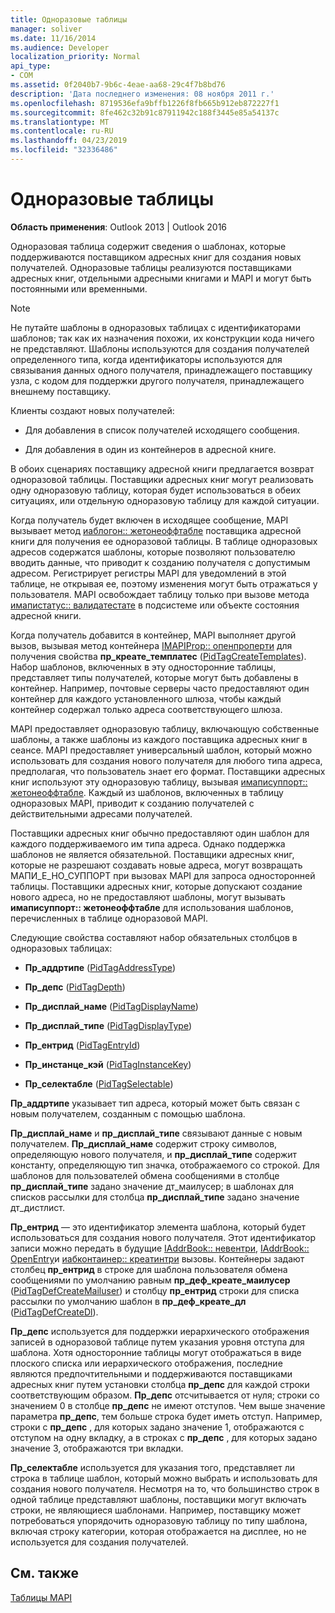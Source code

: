 ```yaml
---
title: Одноразовые таблицы
manager: soliver
ms.date: 11/16/2014
ms.audience: Developer
localization_priority: Normal
api_type:
- COM
ms.assetid: 0f2040b7-9b6c-4eae-aa68-29c4f7b8bd76
description: 'Дата последнего изменения: 08 ноября 2011 г.'
ms.openlocfilehash: 8719536efa9bffb1226f8fb665b912eb872227f1
ms.sourcegitcommit: 8fe462c32b91c87911942c188f3445e85a54137c
ms.translationtype: MT
ms.contentlocale: ru-RU
ms.lasthandoff: 04/23/2019
ms.locfileid: "32336486"
---
```

# <a name="one-off-tables"></a>Одноразовые таблицы

**Область применения**: Outlook 2013 | Outlook 2016 
  
Одноразовая таблица содержит сведения о шаблонах, которые поддерживаются поставщиком адресных книг для создания новых получателей. Одноразовые таблицы реализуются поставщиками адресных книг, отдельными адресными книгами и MAPI и могут быть постоянными или временными. 
  
> [!NOTE]
> Не путайте шаблоны в одноразовых таблицах с идентификаторами шаблонов; так как их назначения похожи, их конструкции кода ничего не представляют. Шаблоны используются для создания получателей определенного типа, когда идентификаторы используются для связывания данных одного получателя, принадлежащего поставщику узла, с кодом для поддержки другого получателя, принадлежащего внешнему поставщику. 
  
Клиенты создают новых получателей:
  
- Для добавления в список получателей исходящего сообщения.
    
- Для добавления в один из контейнеров в адресной книге.
    
В обоих сценариях поставщику адресной книги предлагается возврат одноразовой таблицы. Поставщики адресных книг могут реализовать одну одноразовую таблицу, которая будет использоваться в обеих ситуациях, или отдельную одноразовую таблицу для каждой ситуации. 
  
Когда получатель будет включен в исходящее сообщение, MAPI вызывает метод [иаблогон:: жетонеоффтабле](iablogon-getoneofftable.md) поставщика адресной книги для получения ее одноразовой таблицы. В таблице одноразовых адресов содержатся шаблоны, которые позволяют пользователю вводить данные, что приводит к созданию получателя с допустимым адресом. Регистрирует регистры MAPI для уведомлений в этой таблице, не открывая ее, поэтому изменения могут быть отражаться у пользователя. MAPI освобождает таблицу только при вызове метода [имапистатус:: валидатестате](imapistatus-validatestate.md) в подсистеме или объекте состояния адресной книги. 
  
Когда получатель добавится в контейнер, MAPI выполняет другой вызов, вызывая метод контейнера [IMAPIProp:: опенпроперти](imapiprop-openproperty.md) для получения свойства **пр_креате_темплатес** ([PidTagCreateTemplates](pidtagcreatetemplates-canonical-property.md)). Набор шаблонов, включенных в эту односторонние таблицы, представляет типы получателей, которые могут быть добавлены в контейнер. Например, почтовые серверы часто предоставляют один контейнер для каждого установленного шлюза, чтобы каждый контейнер содержал только адреса соответствующего шлюза.
  
MAPI предоставляет одноразовую таблицу, включающую собственные шаблоны, а также шаблоны из каждого поставщика адресных книг в сеансе. MAPI предоставляет универсальный шаблон, который можно использовать для создания нового получателя для любого типа адреса, предполагая, что пользователь знает его формат. Поставщики адресных книг используют эту одноразовую таблицу, вызывая [имаписуппорт:: жетонеоффтабле](imapisupport-getoneofftable.md). Каждый из шаблонов, включенных в таблицу одноразовых MAPI, приводит к созданию получателей с действительными адресами получателей.
  
Поставщики адресных книг обычно предоставляют один шаблон для каждого поддерживаемого им типа адреса. Однако поддержка шаблонов не является обязательной. Поставщики адресных книг, которые не разрешают создавать новые адреса, могут возвращать МАПИ_Е_НО_СУППОРТ при вызовах MAPI для запроса односторонней таблицы. Поставщики адресных книг, которые допускают создание нового адреса, но не предоставляют шаблоны, могут вызывать **имаписуппорт:: жетонеоффтабле** для использования шаблонов, перечисленных в таблице одноразовой MAPI. 
  
Следующие свойства составляют набор обязательных столбцов в одноразовых таблицах:
  
- **Пр_аддртипе** ([PidTagAddressType](pidtagaddresstype-canonical-property.md))
    
- **Пр_депс** ([PidTagDepth](pidtagdepth-canonical-property.md))
    
- **Пр_дисплай_наме** ([PidTagDisplayName](pidtagdisplayname-canonical-property.md))
    
- **Пр_дисплай_типе** ([PidTagDisplayType](pidtagdisplaytype-canonical-property.md))
    
- **Пр_ентрид** ([PidTagEntryId](pidtagentryid-canonical-property.md))
    
- **Пр_инстанце_кэй** ([PidTagInstanceKey](pidtaginstancekey-canonical-property.md))
    
- **Пр_селектабле** ([PidTagSelectable](pidtagselectable-canonical-property.md))
    
 **Пр_аддртипе** указывает тип адреса, который может быть связан с новым получателем, созданным с помощью шаблона. 
  
 **Пр_дисплай_наме** и **пр_дисплай_типе** связывают данные с новым получателем. **Пр_дисплай_наме** содержит строку символов, определяющую нового получателя, и **пр_дисплай_типе** содержит константу, определяющую тип значка, отображаемого со строкой. Для шаблонов для пользователей обмена сообщениями в столбце **пр_дисплай_типе** задано значение дт_маилусер; в шаблонах для списков рассылки для столбца **пр_дисплай_типе** задано значение дт_дистлист. 
  
 **Пр_ентрид** — это идентификатор элемента шаблона, который будет использоваться для создания нового получателя. Этот идентификатор записи можно передать в будущие [IAddrBook:: невентри](iaddrbook-newentry.md), [IAddrBook:: OpenEntry](iaddrbook-openentry.md)и [иабконтаинер:: креатинтри](iabcontainer-createentry.md) вызовы. Контейнеры задают столбец **пр_ентрид** в строке для шаблона пользователя обмена сообщениями по умолчанию равным **пр_деф_креате_маилусер** ([PidTagDefCreateMailuser](pidtagdefcreatemailuser-canonical-property.md)) и столбцу **пр_ентрид** строки для списка рассылки по умолчанию шаблон в **пр_деф_креате_дл** ([PidTagDefCreateDl](pidtagdefcreatedl-canonical-property.md)). 
  
 **Пр_депс** используется для поддержки иерархического отображения записей в одноразовой таблице путем указания уровня отступа для шаблона. Хотя односторонние таблицы могут отображаться в виде плоского списка или иерархического отображения, последние являются предпочтительными и поддерживаются поставщиками адресных книг путем установки столбца **пр_депс** для каждой строки соответствующим образом. **Пр_депс** отсчитывается от нуля; строки со значением 0 в столбце **пр_депс** не имеют отступов. Чем выше значение параметра **пр_депс**, тем больше строка будет иметь отступ. Например, строки с **пр_депс** , для которых задано значение 1, отображаются с отступом на одну вкладку, а в строках с **пр_депс** , для которых задано значение 3, отображаются три вкладки. 
  
 **Пр_селектабле** используется для указания того, представляет ли строка в таблице шаблон, который можно выбрать и использовать для создания нового получателя. Несмотря на то, что большинство строк в одной таблице представляют шаблоны, поставщики могут включать строки, не являющиеся шаблонами. Например, поставщику может потребоваться упорядочить одноразовую таблицу по типу шаблона, включая строку категории, которая отображается на дисплее, но не используется для создания получателей. 
  
## <a name="see-also"></a>См. также



[Таблицы MAPI](mapi-tables.md)

